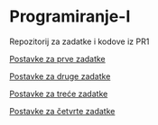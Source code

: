 # Programiranje-I
Repozitorij za zadatke i kodove iz PR1



[Postavke za prve zadatke](Zadatak%201/Postavke.md)

[Postavke za druge zadatke](Zadatak%202/Postavke.md)

[Postavke za treće zadatke](Zadatak%203/Postavke.md)

[Postavke za četvrte zadatke](Zadatak%204/Postavke.md)